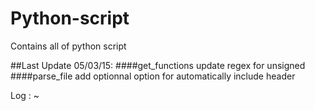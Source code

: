 # Python-script

Contains all of python script

##Last Update 05/03/15:
####get_functions 
update regex for unsigned
####parse_file
add optionnal option for automatically include header

Log :
~ 
